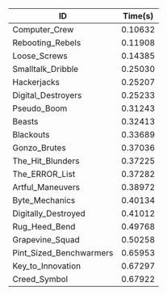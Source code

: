 |ID|Time(s)|
|-|-|
|Computer_Crew|0.10632|
|Rebooting_Rebels|0.11908|
|Loose_Screws|0.14385|
|Smalltalk_Dribble|0.25030|
|Hackerjacks|0.25207|
|Digital_Destroyers|0.25233|
|Pseudo_Boom|0.31243|
|Beasts|0.32413|
|Blackouts|0.33689|
|Gonzo_Brutes|0.37036|
|The_Hit_Blunders|0.37225|
|The_ERROR_List|0.37282|
|Artful_Maneuvers|0.38972|
|Byte_Mechanics|0.40134|
|Digitally_Destroyed|0.41012|
|Rug_Heed_Bend|0.49768|
|Grapevine_Squad|0.50258|
|Pint_Sized_Benchwarmers|0.65953|
|Key_to_Innovation|0.67297|
|Creed_Symbol|0.67922|
